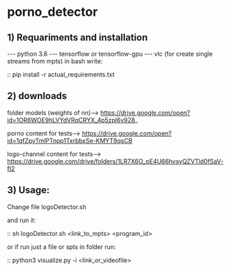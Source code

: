 # porno_detector

## 1) Requariments and installation

--- python 3.6
--- tensorflow or tensorflow-gpu
--- vlc (for create single streams from mpts)
in bash write:

:: pip install -r actual_requirements.txt

## 2) downloads

folder models (weights of  nn)-->
https://drive.google.com/open?id=1OR6WOE9hLVYdVRqCRYX_4p5zpl6v928_

porno content for tests-->
https://drive.google.com/open?id=1qfZpyTmlPTnpp1TxrbbxSe-KMYT9qsCB

logo-channel content for tests-->
https://drive.google.com/drive/folders/1LR7X6O_pE4U66hvsyQZVTld0fSaV-fI2

## 3) Usage:

Change file logoDetector.sh

and run it:

:: sh logoDetector.sh <link_to_mpts> <program_id>

or if run just a file or spts in folder run:

:: python3 visualize.py -i <link_or_videofile>






